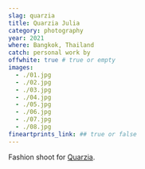 ```yaml
---
slag: quarzia
title: Quarzia Julia
category: photography
year: 2021
where: Bangkok, Thailand
catch: personal work by
offwhite: true # true or empty
images:
  - ./01.jpg
  - ./02.jpg
  - ./03.jpg
  - ./04.jpg
  - ./05.jpg
  - ./06.jpg
  - ./07.jpg
  - ./08.jpg
fineartprints_link: ## true or false
---
```


Fashion shoot for [Quarzia](https://quarzia.it/).
